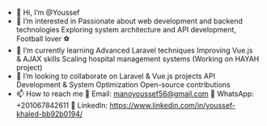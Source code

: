 - 👋 Hi, I’m @Youssef
- 👀 I’m interested in
   Passionate about web development and backend technologies
Exploring system architecture and API development, 
Football lover ⚽
- 🌱 I’m currently learning Advanced Laravel techniques
Improving Vue.js & AJAX skills
Scaling hospital management systems (Working on HAYAH project)
- 💞️ I’m looking to collaborate on Laravel & Vue.js projects
API Development & System Optimization
Open-source contributions
- 📫 How to reach me
  📧 Email: manoyoussef56@gmail.com
📱 WhatsApp: +201067842611
💼 LinkedIn: https://www.linkedin.com/in/youssef-khaled-bb92b0194/

<!---
Youssef561/Youssef561 is a ✨ special ✨ repository because its `README.md` (this file) appears on your GitHub profile.
You can click the Preview link to take a look at your changes.
--->
